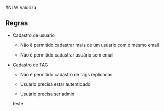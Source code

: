 #NLW Valoriza

## Regras

- Cadastro de usuario

  - Não é permitido cadastrar mais de um usuario com o mesmo email

  - Não é permitido cadastrar usuário sem email

- Cadastro de TAG

  - Não é permitido cadastro de tags replicadas

  - Usuário precisa estar autenticado
  - Usuário precisa ser admin

  teste 
